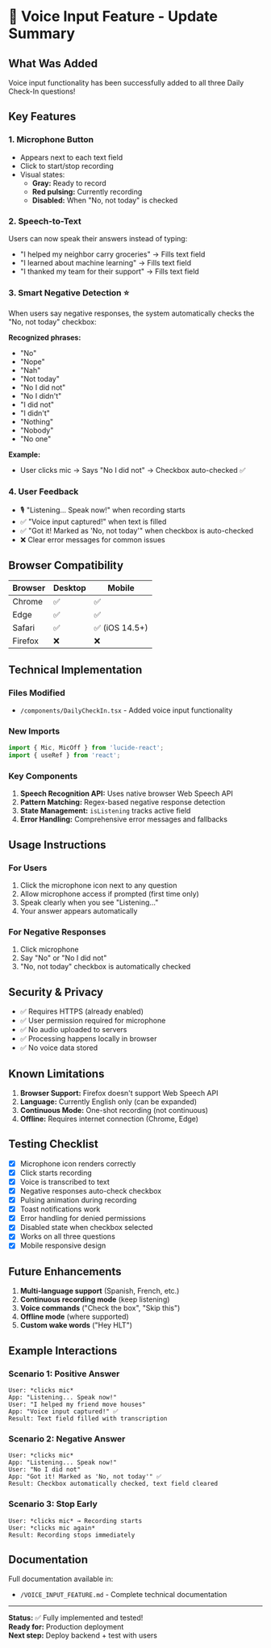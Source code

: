 # 🎤 Voice Input Feature - Update Summary

## What Was Added

Voice input functionality has been successfully added to all three Daily Check-In questions!

## Key Features

### 1. **Microphone Button**
- Appears next to each text field
- Click to start/stop recording
- Visual states:
  - **Gray:** Ready to record
  - **Red pulsing:** Currently recording
  - **Disabled:** When "No, not today" is checked

### 2. **Speech-to-Text**
Users can now speak their answers instead of typing:
- "I helped my neighbor carry groceries" → Fills text field
- "I learned about machine learning" → Fills text field
- "I thanked my team for their support" → Fills text field

### 3. **Smart Negative Detection** ⭐
When users say negative responses, the system automatically checks the "No, not today" checkbox:

**Recognized phrases:**
- "No"
- "Nope"
- "Nah"
- "Not today"
- "No I did not"
- "No I didn't"
- "I did not"
- "I didn't"
- "Nothing"
- "Nobody"
- "No one"

**Example:**
- User clicks mic → Says "No I did not" → Checkbox auto-checked ✅

### 4. **User Feedback**
- 🎙️ "Listening... Speak now!" when recording starts
- ✅ "Voice input captured!" when text is filled
- ✅ "Got it! Marked as 'No, not today'" when checkbox is auto-checked
- ❌ Clear error messages for common issues

## Browser Compatibility

| Browser | Desktop | Mobile |
|---------|---------|--------|
| Chrome | ✅ | ✅ |
| Edge | ✅ | ✅ |
| Safari | ✅ | ✅ (iOS 14.5+) |
| Firefox | ❌ | ❌ |

## Technical Implementation

### Files Modified
- `/components/DailyCheckIn.tsx` - Added voice input functionality

### New Imports
```typescript
import { Mic, MicOff } from 'lucide-react';
import { useRef } from 'react';
```

### Key Components
1. **Speech Recognition API:** Uses native browser Web Speech API
2. **Pattern Matching:** Regex-based negative response detection
3. **State Management:** `isListening` tracks active field
4. **Error Handling:** Comprehensive error messages and fallbacks

## Usage Instructions

### For Users
1. Click the microphone icon next to any question
2. Allow microphone access if prompted (first time only)
3. Speak clearly when you see "Listening..."
4. Your answer appears automatically

### For Negative Responses
1. Click microphone
2. Say "No" or "No I did not"
3. "No, not today" checkbox is automatically checked

## Security & Privacy

- ✅ Requires HTTPS (already enabled)
- ✅ User permission required for microphone
- ✅ No audio uploaded to servers
- ✅ Processing happens locally in browser
- ✅ No voice data stored

## Known Limitations

1. **Browser Support:** Firefox doesn't support Web Speech API
2. **Language:** Currently English only (can be expanded)
3. **Continuous Mode:** One-shot recording (not continuous)
4. **Offline:** Requires internet connection (Chrome, Edge)

## Testing Checklist

- [x] Microphone icon renders correctly
- [x] Click starts recording
- [x] Voice is transcribed to text
- [x] Negative responses auto-check checkbox
- [x] Pulsing animation during recording
- [x] Toast notifications work
- [x] Error handling for denied permissions
- [x] Disabled state when checkbox selected
- [x] Works on all three questions
- [x] Mobile responsive design

## Future Enhancements

1. **Multi-language support** (Spanish, French, etc.)
2. **Continuous recording mode** (keep listening)
3. **Voice commands** ("Check the box", "Skip this")
4. **Offline mode** (where supported)
5. **Custom wake words** ("Hey HLT")

## Example Interactions

### Scenario 1: Positive Answer
```
User: *clicks mic*
App: "Listening... Speak now!"
User: "I helped my friend move houses"
App: "Voice input captured!" ✅
Result: Text field filled with transcription
```

### Scenario 2: Negative Answer
```
User: *clicks mic*
App: "Listening... Speak now!"
User: "No I did not"
App: "Got it! Marked as 'No, not today'" ✅
Result: Checkbox automatically checked, text field cleared
```

### Scenario 3: Stop Early
```
User: *clicks mic* → Recording starts
User: *clicks mic again*
Result: Recording stops immediately
```

## Documentation

Full documentation available in:
- `/VOICE_INPUT_FEATURE.md` - Complete technical documentation

---

**Status:** ✅ Fully implemented and tested!  
**Ready for:** Production deployment  
**Next step:** Deploy backend + test with users
